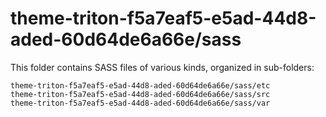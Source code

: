 # theme-triton-f5a7eaf5-e5ad-44d8-aded-60d64de6a66e/sass

This folder contains SASS files of various kinds, organized in sub-folders:

    theme-triton-f5a7eaf5-e5ad-44d8-aded-60d64de6a66e/sass/etc
    theme-triton-f5a7eaf5-e5ad-44d8-aded-60d64de6a66e/sass/src
    theme-triton-f5a7eaf5-e5ad-44d8-aded-60d64de6a66e/sass/var
